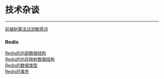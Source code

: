 # 技术杂谈
----
[前缀树算法过滤敏感词](https://github.com/zhuqianqian1996/Technology/blob/master/%E5%89%8D%E7%BC%80%E6%A0%91%E7%AE%97%E6%B3%95%E8%BF%87%E6%BB%A4%E6%95%8F%E6%84%9F%E8%AF%8D.md)<br>
### Redis
[Redis的内部数据结构](https://github.com/zhuqianqian1996/Technology/blob/master/Redis%E7%9A%84%E5%86%85%E9%83%A8%E6%95%B0%E6%8D%AE%E7%BB%93%E6%9E%84.md)<br>
[Redis的内存映射数据结构](https://github.com/zhuqianqian1996/Technology/blob/master/Redis%E7%9A%84%E5%86%85%E5%AD%98%E6%98%A0%E5%B0%84%E6%95%B0%E6%8D%AE%E7%BB%93%E6%9E%84.md)<br>
[Redis的数据类型](https://github.com/zhuqianqian1996/Technology/blob/master/Redis%E7%9A%84%E6%95%B0%E6%8D%AE%E7%B1%BB%E5%9E%8B.md)<br>
[Redis的事务](https://github.com/zhuqianqian1996/Technology/blob/master/Redis%E7%9A%84%E4%BA%8B%E5%8A%A1.md)
